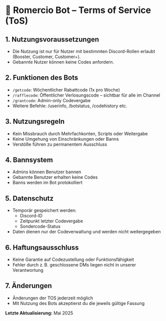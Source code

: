 # 🤖 Romercio Bot – Terms of Service (ToS)

## 1. Nutzungsvoraussetzungen
- Die Nutzung ist nur für Nutzer mit bestimmten Discord-Rollen erlaubt (Booster, Customer, Customer+).
- Gebannte Nutzer können keine Codes anfordern.

## 2. Funktionen des Bots
- `/getcode`: Wöchentlicher Rabattcode (1x pro Woche)
- `/rafflecode`: Öffentlicher Verlosungscode – sichtbar für alle im Channel
- `/grantcode`: Admin-only Codevergabe
- Weitere Befehle: /userinfo, /botstatus, /codehistory etc.

## 3. Nutzungsregeln
- Kein Missbrauch durch Mehrfachkonten, Scripts oder Weitergabe
- Keine Umgehung von Einschränkungen oder Banns
- Verstöße führen zu permanentem Ausschluss

## 4. Bannsystem
- Admins können Benutzer bannen
- Gebannte Benutzer erhalten keine Codes
- Banns werden im Bot protokolliert

## 5. Datenschutz
- Temporär gespeichert werden:
  - Discord-ID
  - Zeitpunkt letzter Codevergabe
  - Sondercode-Status
- Daten dienen nur der Codeverwaltung und werden nicht weitergegeben

## 6. Haftungsausschluss
- Keine Garantie auf Codezustellung oder Funktionsfähigkeit
- Fehler durch z. B. geschlossene DMs liegen nicht in unserer Verantwortung

## 7. Änderungen
- Änderungen der TOS jederzeit möglich
- Mit Nutzung des Bots akzeptierst du die jeweils gültige Fassung

**Letzte Aktualisierung:** Mai 2025
